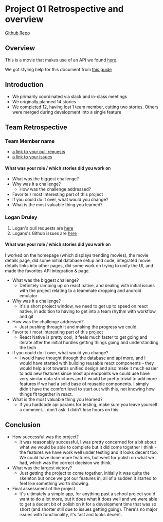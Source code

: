 # Project 01 Retrospective and overview

[Github Repo](https://github.com/ldruley/movie-app)

## Overview
This is a movie  that makes use of an API we found [here](https://github.com/public-apis/public-apis?tab=readme-ov-file).

We got styling help for this document from [this guide](https://docs.github.com/en/get-started/writing-on-github/getting-started-with-writing-and-formatting-on-github/basic-writing-and-formatting-syntax)

## Introduction

* We primarily coordinated via slack and in-class meetings
* We originally planned 14 stories
* We completed 12, having lost 1 team member, cutting two stories. Others were merged during development into a single feature

## Team Retrospective

### Team Member name

- [a link to your pull requests]()
- [a link to your issues]()

#### What was your role / which stories did you work on

+ What was the biggest challenge? 
+ Why was it a challenge?
  + How was the challenge addressed?
+ Favorite / most interesting part of this project
+ If you could do it over, what would you change?
+ What is the most valuable thing you learned?

### Logan Druley
1. Logan's pull requests are [here](https://github.com/ldruley/movie-app/pulls?q=is%3Apr+author%3Aldruley+is%3Aclosed)
1. Logans's Github issues are [here](https://github.com/ldruley/movie-app/issues?q=is%3Aissue%20state%3Aclosed%20assignee%3Aldruley)

#### What was your role / which stories did you work on
I worked on the homepage (which displays trending movies), the movie details page, did some initial database setup and code, integrated movie details links into other pages, did some work on trying to unify the UI, and made the favorites API integration & page.

+ What was the biggest challenge? 
  + Definitely ramping up on react native, and dealing with initial issues with the project relating to a teammate dropping and android emulator
+ Why was it a challenge?
  + It's a short project window, we need to get up to speed on react native, in addition to having to get into a team rhythm with workflow and git
+ How was the challenge addressed?
  + Just pushing through it and making the progress we could.
+ Favorite / most interesting part of this project
  + React Native is pretty cool, it feels much faster to get going and iterate after the initial hurdles getting things going and understanding the tech
+ If you could do it over, what would you change?
  + I would have thought through the database and api more, and I would have started with building reusable react components - they would help a lot towards unified design and also make it much easier to add new features since most api endpoints we could use have very similar data structures and it would be pretty trivial to add more features if we had a solid base of reusable components. I simply didn't have the comfort level to start out with this, not knowing how things fit together in react.
+ What is the most valuable thing you learned?
  + If you hardcode api params for testing, make sure you leave yourself a comment... don't ask. I didn't lose hours on this.


## Conclusion

- How successful was the project?
  - It was reasonably successful, I was pretty concerned for a bit about what we would be able to complete but it did come together I think - the features we have work well under testing and it looks decent too. We could have done more features, but went for polish on what we had, which was the correct decision we think.
- What was the largest victory?
   - Just getting the project to come together, initially it was quite the skeleton but once we got our features in, all of a sudden it started to feel like something worth showing.
- Final assessment of the project
   - It's ultimately a simple app, for anything past a school project you'd want to do a lot more, but it does what it does well and we were able to get a decent bit of polish on it for a development time that was so short (and shorter still due to issues getting going). There's no major issues with functionality, it's fast and looks decent. 
